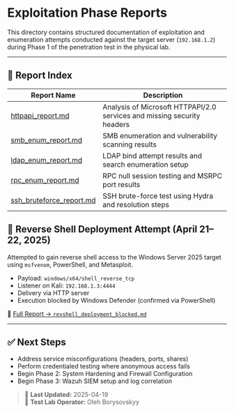 # Exploitation Phase Reports

This directory contains structured documentation of exploitation and enumeration attempts conducted against the target server (`192.168.1.2`) during Phase 1 of the penetration test in the physical lab.

---

## 📂 Report Index

| Report Name | Description |
|-------------|-------------|
| [httpapi_report.md](httpapi_report.md) | Analysis of Microsoft HTTPAPI/2.0 services and missing security headers |
| [smb_enum_report.md](smb_enum_report.md) | SMB enumeration and vulnerability scanning results |
| [ldap_enum_report.md](ldap_enum_report.md) | LDAP bind attempt results and search enumeration setup |
| [rpc_enum_report.md](rpc_enum_report.md) | RPC null session testing and MSRPC port results |
| [ssh_bruteforce_report.md](ssh_bruteforce_report.md) | SSH brute-force test using Hydra and resolution steps |
## 🧪 Reverse Shell Deployment Attempt (April 21–22, 2025)

Attempted to gain reverse shell access to the Windows Server 2025 target using `msfvenom`, PowerShell, and Metasploit.

- Payload: `windows/x64/shell_reverse_tcp`
- Listener on Kali: `192.168.1.3:4444`
- Delivery via HTTP server
- Execution blocked by Windows Defender (confirmed via PowerShell)

📄 [Full Report → `revshell_deployment_blocked.md`](./reverse_shell/revshell_deployment_blocked.md)

---

## ✅ Next Steps

- Address service misconfigurations (headers, ports, shares)
- Perform credentialed testing where anonymous access fails
- Begin Phase 2: System Hardening and Firewall Configuration
- Begin Phase 3: Wazuh SIEM setup and log correlation

> 📅 **Last Updated:** 2025-04-19  
> 🧪 **Test Lab Operator:** Oleh Borysovskyy

